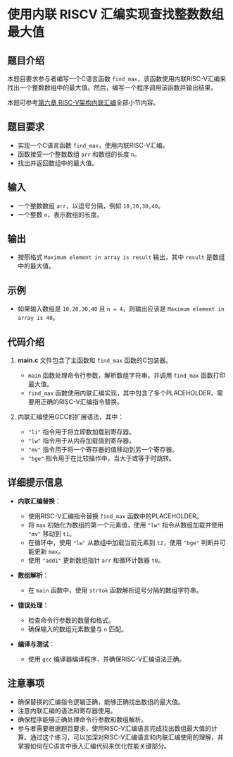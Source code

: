 # 使用内联 RISCV 汇编实现查找整数数组最大值

## 题目介绍

本题目要求参与者编写一个C语言函数 `find_max`，该函数使用内联RISC-V汇编来找出一个整数数组中的最大值。然后，编写一个程序调用该函数并输出结果。

本题可参考[第六章 RISC-V架构内联汇编](../chapter_3.md)全部小节内容。

## 题目要求

- 实现一个C语言函数 `find_max`，使用内联RISC-V汇编。
- 函数接受一个整数数组 `arr` 和数组的长度 `n`。
- 找出并返回数组中的最大值。

## 输入

- 一个整数数组 `arr`，以逗号分隔，例如 `10,20,30,40`。
- 一个整数 `n`，表示数组的长度。

## 输出

- 按照格式 `Maximum element in array is result` 输出，其中 `result` 是数组中的最大值。

## 示例

- 如果输入数组是 `10,20,30,40` 且 `n = 4`，则输出应该是 `Maximum element in array is 40`。

## 代码介绍

1. **main.c** 文件包含了主函数和 `find_max` 函数的C包装器。
   - `main` 函数处理命令行参数，解析数组字符串，并调用 `find_max` 函数打印最大值。
   - `find_max` 函数使用内联汇编实现，其中包含了多个PLACEHOLDER，需要用正确的RISC-V汇编指令替换。

2. 内联汇编使用GCC的扩展语法，其中：
   - `"li"` 指令用于将立即数加载到寄存器。
   - `"lw"` 指令用于从内存加载值到寄存器。
   - `"mv"` 指令用于将一个寄存器的值移动到另一个寄存器。
   - `"bge"` 指令用于在比较操作中，当大于或等于时跳转。

## 详细提示信息

- **内联汇编替换**：
  - 使用RISC-V汇编指令替换 `find_max` 函数中的PLACEHOLDER。
  - 将 `max` 初始化为数组的第一个元素值，使用 `"lw"` 指令从数组加载并使用 `"mv"` 移动到 `t1`。
  - 在循环中，使用 `"lw"` 从数组中加载当前元素到 `t2`，使用 `"bge"` 判断并可能更新 `max`。
  - 使用 `"addi"` 更新数组指针 `arr` 和循环计数器 `t0`。

- **数组解析**：
  - 在 `main` 函数中，使用 `strtok` 函数解析逗号分隔的数组字符串。

- **错误处理**：
  - 检查命令行参数的数量和格式。
  - 确保输入的数组元素数量与 `n` 匹配。

- **编译与测试**：
  - 使用 `gcc` 编译器编译程序，并确保RISC-V汇编语法正确。

## 注意事项

- 确保替换的汇编指令逻辑正确，能够正确找出数组的最大值。
- 注意内联汇编的语法和寄存器使用。
- 确保程序能够正确处理命令行参数和数组解析。
- 参与者需要根据题目要求，使用RISC-V汇编语言完成找出数组最大值的计算。通过这个练习，可以加深对RISC-V汇编语言和内联汇编使用的理解，并掌握如何在C语言中嵌入汇编代码来优化性能关键部分。

